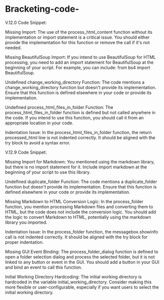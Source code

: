 # Bracketing-code-
V.12.0 Code Snippet:

Missing Import: The use of the process_html_content function without its implementation or import statement is a critical issue. You should either provide the implementation for this function or remove the call if it's not needed.

Missing BeautifulSoup Import: If you intend to use BeautifulSoup for HTML processing, you need to add an import statement for BeautifulSoup at the beginning of your script. For example, you can include: from bs4 import BeautifulSoup.

Undefined change_working_directory Function: The code mentions a change_working_directory function but doesn't provide its implementation. Ensure that this function is defined elsewhere in your code or provide its implementation.

Undefined process_html_files_in_folder Function: The process_html_files_in_folder function is defined but not called anywhere in the code. If you intend to use this function, you should call it from an appropriate location in your code.

Indentation Issue: In the process_html_files_in_folder function, the return processed_html line is not indented correctly. It should be aligned with the try block to avoid a syntax error.

V.12.9 Code Snippet:

Missing Import for Markdown: You mentioned using the markdown library, but there is no import statement for it. Include import markdown at the beginning of your script to use this library.

Undefined duplicate_folder Function: The code mentions a duplicate_folder function but doesn't provide its implementation. Ensure that this function is defined elsewhere in your code or provide its implementation.

Missing Markdown to HTML Conversion Logic: In the process_folder function, you mention processing Markdown files and converting them to HTML, but the code does not include the conversion logic. You should add the logic to convert Markdown to HTML, potentially using the markdown library you imported.

Indentation Issue: In the process_folder function, the messagebox.showinfo call is not indented correctly. It should be aligned with the try block for proper indentation.

Missing GUI Event Binding: The process_folder_dialog function is defined to open a folder selection dialog and process the selected folder, but it is not linked to any button or event in the GUI. You should add a button in your GUI and bind an event to call this function.

Initial Working Directory Hardcoding: The initial working directory is hardcoded in the variable initial_working_directory. Consider making this more flexible or user-configurable, especially if you want users to select the initial working directory.
